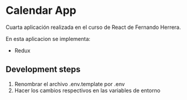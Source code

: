 # Calendar App

Cuarta aplicación realizada en el curso de React de Fernando Herrera.

En esta aplicacion se implementa:

- Redux

## Development steps

1. Renombrar el archivo .env.template por .env
2. Hacer los cambios respectivos en las variables de entorno